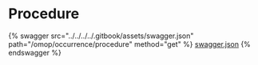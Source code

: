 # Procedure

{% swagger src="../../../../.gitbook/assets/swagger.json" path="/omop/occurrence/procedure" method="get" %}
[swagger.json](../../../../.gitbook/assets/swagger.json)
{% endswagger %}
